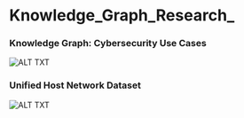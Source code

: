 # Knowledge_Graph_Research_   

### Knowledge Graph: Cybersecurity Use Cases
![ALT TXT](https://github.com/SaifurRR/Knowledge-Graph-Research/blob/main/bio_kg-2.png)
  
### Unified Host Network Dataset 
![ALT TXT]()
   
      
    
    
    
   
   
